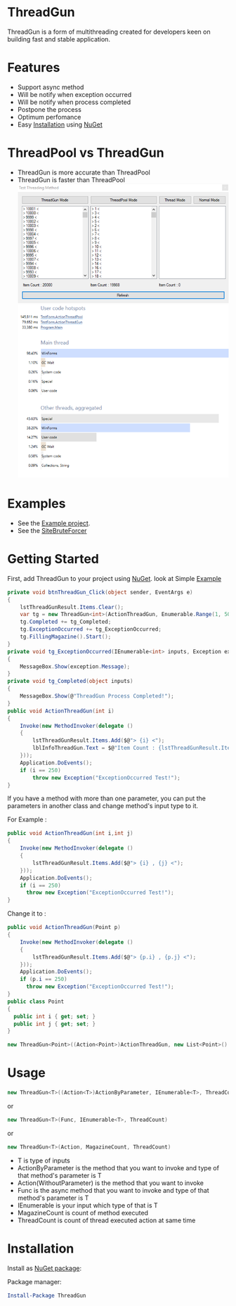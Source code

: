 # ThreadGun
ThreadGun is a form of multithreading created for developers keen on building fast and stable application.

# Features
- Support async method
- Will be notify when exception occurred
- Will be notify when process completed
- Postpone the process
- Optimum perfomance
- Easy [Installation](https://github.com/RexProg/ThreadGun#Installation) using [NuGet](http://nuget.org/packages/ThreadGun)

# ThreadPool vs ThreadGun
- ThreadGun is more accurate than ThreadPool
- ThreadGun is faster than ThreadPool
![Form](Form.png)
![dotTrace](dotTrace.png)

# Examples
+ See the [Example project](https://github.com/RexProg/ThreadGun/tree/master/TestThreadingMethod).
+ See the [SiteBruteForcer](https://github.com/RexProg/SiteBruteForcer)

# Getting Started
First, add ThreadGun to your project using [NuGet](https://github.com/RexProg/ThreadGun#Installation).
look at Simple [Example](https://github.com/RexProg/ThreadGun/blob/master/TestThreadingMethod/TestForm.cs)
```csharp
private void btnThreadGun_Click(object sender, EventArgs e)
{
    lstThreadGunResult.Items.Clear();
    var tg = new ThreadGun<int>(ActionThreadGun, Enumerable.Range(1, 50000), 20);
    tg.Completed += tg_Completed;
    tg.ExceptionOccurred += tg_ExceptionOccurred;
	tg.FillingMagazine().Start();
}
private void tg_ExceptionOccurred(IEnumerable<int> inputs, Exception exception)
{
    MessageBox.Show(exception.Message);
}
private void tg_Completed(object inputs)
{
    MessageBox.Show(@"ThreadGun Process Completed!");
}
public void ActionThreadGun(int i)
{
    Invoke(new MethodInvoker(delegate ()
    {
		lstThreadGunResult.Items.Add($@"> {i} <");
        lblInfoThreadGun.Text = $@"Item Count : {lstThreadGunResult.Items.Count}";
    }));
	Application.DoEvents();
	if (i == 250)
		throw new Exception("ExceptionOccurred Test!");
}
```
If you have a method with more than one parameter, you can put the parameters in another class and change method's input type to it.

For Example :

```csharp
public void ActionThreadGun(int i,int j)
{
    Invoke(new MethodInvoker(delegate ()
    {
		lstThreadGunResult.Items.Add($@"> {i} , {j} <");
    }));
    Application.DoEvents();
    if (i == 250)
      throw new Exception("ExceptionOccurred Test!");
}
```
Change it to :
```csharp
public void ActionThreadGun(Point p)
{
    Invoke(new MethodInvoker(delegate ()
    {
		lstThreadGunResult.Items.Add($@"> {p.i} , {p.j} <");
    }));
    Application.DoEvents();
    if (p.i == 250)
      throw new Exception("ExceptionOccurred Test!");
}
public class Point
{
  public int i { get; set; }
  public int j { get; set; }
}
```
```csharp
new ThreadGun<Point>((Action<Point>)ActionThreadGun, new List<Point>() { new Point() { i = 20, j = 40 } }, 20);
```

# Usage
```csharp
new ThreadGun<T>((Action<T>)ActionByParameter, IEnumerable<T>, ThreadCount)
```
or
```csharp
new ThreadGun<T>(Func, IEnumerable<T>, ThreadCount)
```
or
```csharp
new ThreadGun<T>(Action, MagazineCount, ThreadCount)
```
- T is type of inputs
- ActionByParameter is the method that you want to invoke and type of that method's parameter is T
- Action(WithoutParameter) is the method that you want to invoke
- Func is the async method that you want to invoke and type of that method's parameter is T
- IEnumerable<T> is your input which type of that is T
- MagazineCount is count of method executed
- ThreadCount is count of thread executed action at same time

# Installation

Install as [NuGet package](https://www.nuget.org/packages/ThreadGun):

Package manager:

```powershell
Install-Package ThreadGun
```
